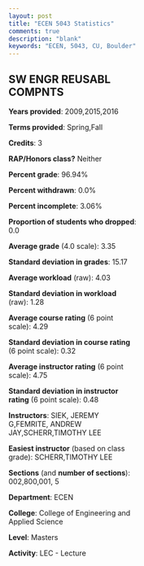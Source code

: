 ```yaml
---
layout: post
title: "ECEN 5043 Statistics"
comments: true
description: "blank"
keywords: "ECEN, 5043, CU, Boulder"
--- 
```

<head>
<script src="https://ajax.googleapis.com/ajax/libs/jquery/2.1.3/jquery.min.js"></script>
<script src="https://dl.dropboxusercontent.com/s/pc42nxpaw1ea4o9/highcharts.js?dl=0"></script>
<!-- <script src="../assets/js/highcharts.js"></script> -->
<style type="text/css">@font-face {
	font-family: "Bebas Neue";
	src: url(https://www.filehosting.org/file/details/544349/BebasNeue%20Regular.otf) format("opentype");
	}
	h1.Bebas { 
		font-family: "Bebas Neue", Verdana, Tahoma;
	}
</style>
</head>
<body>
	<div id="container" style="float: right; width: 45%; height: 88%; margin-left: 2.5%; margin-right: 2.5%;"></div>
	<script language="JavaScript">
		$(document).ready(function() {
		var chart = {type: 'column'};
		var title = {text: 'Grade Distribution'};
		var xAxis = {categories: ['A','B','C','D','F'],crosshair: true};
		var yAxis = {min: 0,title: {text: 'Percentage'}};
		var tooltip = {headerFormat: '<center><b><span style="font-size:20px">{point.key}</span></b></center>',
		               pointFormat: '<td style="padding:0"><b>{point.y:.1f}%</b></td>',
		               footerFormat: '</table>',shared: true,useHTML: true};
		var plotOptions = {column: {pointPadding: 0.0,borderWidth: 0}};  
		var credits = {enabled: false};var series= [{name: 'Percent',data: [41.57,49.44,8.99,0.0,0.0,]}];
		var json = {};
		json.chart = chart;
		json.title = title;
		json.tooltip = tooltip;
		json.xAxis = xAxis;
		json.yAxis = yAxis;  
		json.series = series;
		json.plotOptions = plotOptions;  
		json.credits = credits;
		$('#container').highcharts(json);
	});
	</script>
</body>
			   
## SW ENGR REUSABL COMPNTS

**Years provided**: 2009,2015,2016

**Terms provided**: Spring,Fall

**Credits**: 3

**RAP/Honors class?** Neither

**Percent grade**: 96.94%

**Percent withdrawn**: 0.0%

**Percent incomplete**: 3.06%

**Proportion of students who dropped**: 0.0

**Average grade** (4.0 scale): 3.35

**Standard deviation in grades**: 15.17

**Average workload** (raw): 4.03

**Standard deviation in workload** (raw): 1.28

**Average course rating** (6 point scale): 4.29

**Standard deviation in course rating** (6 point scale): 0.32

**Average instructor rating** (6 point scale): 4.75

**Standard deviation in instructor rating** (6 point scale): 0.48

**Instructors**: SIEK, JEREMY G,FEMRITE, ANDREW JAY,SCHERR,TIMOTHY LEE

**Easiest instructor** (based on class grade): SCHERR,TIMOTHY LEE

**Sections** (and **number of sections**): 002,800,001, 5

**Department**: ECEN

**College**: College of Engineering and Applied Science

**Level**: Masters

**Activity**: LEC - Lecture